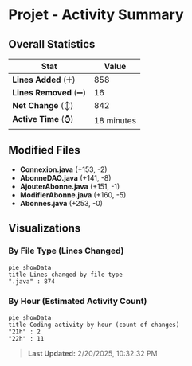 # Projet - Activity Summary 

## Overall Statistics

| Stat                   | Value                                                             |
| ---------------------- | ----------------------------------------------------------------- |
| **Lines Added** (➕)   | 858                                          |
| **Lines Removed** (➖) | 16                                        |
| **Net Change** (↕)    | 842                |
| **Active Time** (⌚)   | 18 minutes |


## Modified Files
- **Connexion.java** (+153, -2)
- **AbonneDAO.java** (+141, -8)
- **AjouterAbonne.java** (+151, -1)
- **ModifierAbonne.java** (+160, -5)
- **Abonnes.java** (+253, -0)

## Visualizations

### By File Type (Lines Changed)

```mermaid
pie showData
title Lines changed by file type
".java" : 874
```

### By Hour (Estimated Activity Count)

```mermaid
pie showData
title Coding activity by hour (count of changes)
"21h" : 2
"22h" : 11
```


> **Last Updated:** 2/20/2025, 10:32:32 PM